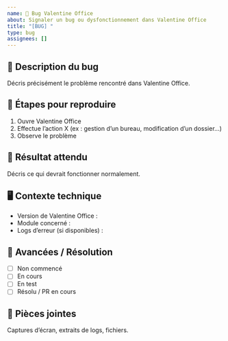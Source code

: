 ```yaml
---
name: 🐞 Bug Valentine Office
about: Signaler un bug ou dysfonctionnement dans Valentine Office
title: "[BUG] "
type: bug
assignees: []
---
```


<!--  
Labels de priorité possibles (à ajouter/modifier par les devs) :  
- PRIO : FAIBLE  
- PRIO : MODÉRÉ  
- PRIO : FORTE  
-->

## 🐛 Description du bug

Décris précisément le problème rencontré dans Valentine Office.

## 🔄 Étapes pour reproduire

1. Ouvre Valentine Office  
2. Effectue l’action X (ex : gestion d’un bureau, modification d’un dossier…)  
3. Observe le problème

## 🧾 Résultat attendu

Décris ce qui devrait fonctionner normalement.

## 🖥️ Contexte technique

- Version de Valentine Office :  
- Module concerné :  
- Logs d’erreur (si disponibles) :

## 🚦 Avancées / Résolution

- [ ] Non commencé  
- [ ] En cours  
- [ ] En test  
- [ ] Résolu / PR en cours

## 📎 Pièces jointes

Captures d’écran, extraits de logs, fichiers.
